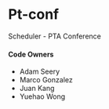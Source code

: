 # Pt-conf
Scheduler - PTA Conference

#### Code Owners
- Adam Seery
- Marco Gonzalez
- Juan Kang
- Yuehao Wong


